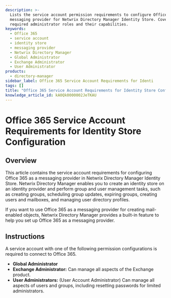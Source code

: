 ```yaml
---
description: >-
  Lists the service account permission requirements to configure Office 365 as a
  messaging provider for Netwrix Directory Manager Identity Store. Covers the
  required administrator roles and their capabilities.
keywords:
  - Office 365
  - service account
  - identity store
  - messaging provider
  - Netwrix Directory Manager
  - Global Administrator
  - Exchange Administrator
  - User Administrator
products:
  - directory-manager
sidebar_label: Office 365 Service Account Requirements for Identi
tags: []
title: "Office 365 Service Account Requirements for Identity Store Configuration"
knowledge_article_id: kA0Qk0000002JeTKAU
---
```


# Office 365 Service Account Requirements for Identity Store Configuration

## Overview

This article contains the service account requirements for configuring Office 365 as a messaging provider in Netwrix Directory Manager Identity Store. Netwrix Directory Manager enables you to create an identity store on an identity provider and perform group and user management tasks, such as creating groups, scheduling group updates, expiring groups, creating users and mailboxes, and managing user directory profiles.

If you want to use Office 365 as a messaging provider for creating mail-enabled objects, Netwrix Directory Manager provides a built-in feature to help you set up Office 365 as a messaging provider.

## Instructions

A service account with one of the following permission configurations is required to connect to Office 365.

- **Global Administrator**
- **Exchange Administrator:** Can manage all aspects of the Exchange product.
- **User Administrators:** (User Account Administrator) Can manage all aspects of users and groups, including resetting passwords for limited administrators.
